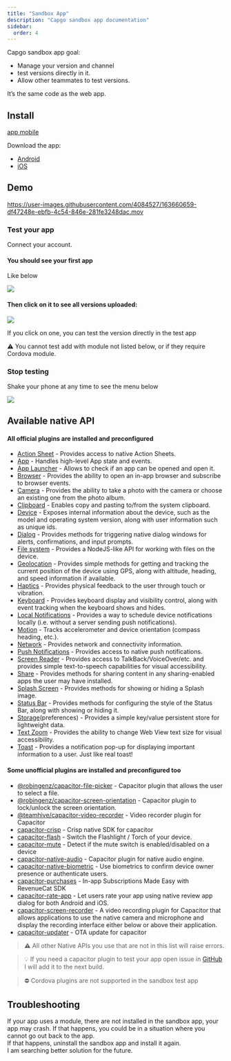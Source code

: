 ```yaml
---
title: "Sandbox App"
description: "Capgo sandbox app documentation"
sidebar:
  order: 4
---
```


Capgo sandbox app goal:

* Manage your version and channel
* test versions directly in it.
* Allow other teammates to test versions.

It’s the same code as the web app.

## Install

[app mobile](https://capgo.app/app\_mobile)

Download the app:

* [Android](https://play.google.com/store/apps/details?id=ee.forgr.capacitor\_go\&hl=en\_US\&gl=US)
* [iOS](https://play.google.com/store/apps/details?id=ee.forgr.capacitor\_go\&hl=en\_US\&gl=US)

## Demo

https://user-images.githubusercontent.com/4084527/163660659-df47248e-ebfb-4c54-846e-281fe3248dac.mov

### Test your app

Connect your account.

#### You should see your first app

Like below

![](https://user-images.githubusercontent.com/4084527/163660693-fb5446ea-ec37-48c4-b6a7-f3a9d1870bf5.webp)

#### Then click on it to see all versions uploaded:

![](https://user-images.githubusercontent.com/4084527/163660706-71d10686-a576-4dc4-be2c-a42ce813a198.webp)

If you click on one, you can test the version directly in the test app

⚠️ You cannot test add with module not listed below, or if they require Cordova module.

### Stop testing

Shake your phone at any time to see the menu below

![](https://user-images.githubusercontent.com/4084527/163660713-dbfd8d37-494d-4ce2-a696-67faa02f4b01.webp)

## Available native API

#### All official plugins are installed and preconfigured

* [Action Sheet](https://github.com/ionic-team/capacitor-plugins/tree/main/action-sheet) - Provides access to native Action Sheets.
* [App](https://github.com/ionic-team/capacitor-plugins/tree/main/app) - Handles high-level App state and events.
* [App Launcher](https://github.com/ionic-team/capacitor-plugins/tree/main/app-launcher) - Allows to check if an app can be opened and open it.
* [Browser](https://github.com/ionic-team/capacitor-plugins/tree/main/browser) - Provides the ability to open an in-app browser and subscribe to browser events.
* [Camera](https://github.com/ionic-team/capacitor-plugins/tree/main/camera) - Provides the ability to take a photo with the camera or choose an existing one from the photo album.
* [Clipboard](https://github.com/ionic-team/capacitor-plugins/tree/main/clipboard) - Enables copy and pasting to/from the system clipboard.
* [Device](https://github.com/ionic-team/capacitor-plugins/tree/main/device) - Exposes internal information about the device, such as the model and operating system version, along with user information such as unique ids.
* [Dialog](https://github.com/ionic-team/capacitor-plugins/tree/main/dialog) - Provides methods for triggering native dialog windows for alerts, confirmations, and input prompts.
* [File system](https://github.com/ionic-team/capacitor-plugins/tree/main/filesystem) - Provides a NodeJS-like API for working with files on the device.
* [Geolocation](https://github.com/ionic-team/capacitor-plugins/tree/main/geolocation) - Provides simple methods for getting and tracking the current position of the device using GPS, along with altitude, heading, and speed information if available.
* [Haptics](https://github.com/ionic-team/capacitor-plugins/tree/main/haptics) - Provides physical feedback to the user through touch or vibration.
* [Keyboard](https://github.com/ionic-team/capacitor-plugins/tree/main/keyboard) - Provides keyboard display and visibility control, along with event tracking when the keyboard shows and hides.
* [Local Notifications](https://github.com/ionic-team/capacitor-plugins/tree/main/local-notifications) - Provides a way to schedule device notifications locally (i.e. without a server sending push notifications).
* [Motion](https://github.com/ionic-team/capacitor-plugins/tree/main/motion) - Tracks accelerometer and device orientation (compass heading, etc.).
* [Network](https://github.com/ionic-team/capacitor-plugins/tree/main/network) - Provides network and connectivity information.
* [Push Notifications](https://github.com/ionic-team/capacitor-plugins/tree/main/push-notifications) - Provides access to native push notifications.
* [Screen Reader](https://github.com/ionic-team/capacitor-plugins/tree/main/screen-reader) - Provides access to TalkBack/VoiceOver/etc. and provides simple text-to-speech capabilities for visual accessibility.
* [Share](https://github.com/ionic-team/capacitor-plugins/tree/main/share) - Provides methods for sharing content in any sharing-enabled apps the user may have installed.
* [Splash Screen](https://github.com/ionic-team/capacitor-plugins/tree/main/splash-screen) - Provides methods for showing or hiding a Splash image.
* [Status Bar](https://github.com/ionic-team/capacitor-plugins/tree/main/status-bar) - Provides methods for configuring the style of the Status Bar, along with showing or hiding it.
* [Storage](https://github.com/ionic-team/capacitor-plugins/tree/main/preferences)(preferences) - Provides a simple key/value persistent store for lightweight data.
* [Text Zoom](https://github.com/ionic-team/capacitor-plugins/tree/main/text-zoom) - Provides the ability to change Web View text size for visual accessibility.
* [Toast](https://github.com/ionic-team/capacitor-plugins/tree/main/toast) - Provides a notification pop-up for displaying important information to a user. Just like real toast!

#### Some unofficial plugins are installed and preconfigured too

* [@robingenz/capacitor-file-picker](https://github.com/robingenz/capacitor-file-picker) - Capacitor plugin that allows the user to select a file.
* [@robingenz/capacitor-screen-orientation](https://github.com/robingenz/capacitor-screen-orientation) - Capacitor plugin to lock/unlock the screen orientation.
* [@teamhive/capacitor-video-recorder](https://github.com/TeamMaestro/capacitor-video-recorder) - Video recorder plugin for Capacitor
* [capacitor-crisp](https://github.com/riderx/capacitor-crisp) - Crisp native SDK for capacitor
* [capacitor-flash](https://github.com/riderx/capacitor-flash) - Switch the Flashlight / Torch of your device.
* [capacitor-mute](https://github.com/riderx/capacitor-mute) - Detect if the mute switch is enabled/disabled on a device
* [capacitor-native-audio](https://github.com/capacitor-community/native-audio) - Capacitor plugin for native audio engine.
* [capacitor-native-biometric](https://github.com/epicshaggy/capacitor-native-biometric) - Use biometrics to confirm device owner presence or authenticate users.
* [capacitor-purchases](https://github.com/riderx/capacitor-purchases) - In-app Subscriptions Made Easy with RevenueCat SDK
* [capacitor-rate-app](https://github.com/Nodonisko/capacitor-rate-app) - Let users rate your app using native review app dialog for both Android and iOS.
* [capacitor-screen-recorder](https://github.com/TeamMaestro/capacitor-video-recorder) - A video recording plugin for Capacitor that allows applications to use the native camera and microphone and display the recording interface either below or above their application.
* [capacitor-updater](https://github.com/riderx/capacitor-updater) - OTA update for capacitor

> ⚠️ All other Native APIs you use that are not in this list will raise errors.

> 💡 If you need a capacitor plugin to test your app open issue in [GitHub](https://github.com/Cap-go/capgo) I will add it to the next build.

> ⛔ Cordova plugins are not supported in the sandbox test app

## Troubleshooting

If your app uses a module, there are not installed in the sandbox app, your app may crash. If that happens, you could be in a situation where you cannot go out back to the app.\
If that happens, uninstall the sandbox app and install it again.\
I am searching better solution for the future.
